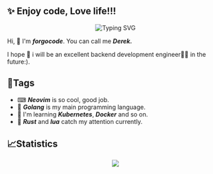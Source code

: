 ## ✨ Enjoy code, Love life!!!

<p align="center" >
    <img src="https://readme-typing-svg.demolab.com?font=Fira+Code&pause=1000&color=26A5ADE7&vCenter=true&width=435&lines=fmt.Println(%22Hello%2C+World!%22)" alt="Typing SVG" />
</p>


Hi, 👋 I'm ***forgocode***. You can call me ***Derek.***

I hope 🎈 i will be an excellent backend development engineer👨‍💻 in the future:).

<!--
**forgocode/forgocode** is a ✨ _special_ ✨ repository because its `README.md` (this file) appears on your GitHub profile.

Here are some ideas to get you started:

- 🔭 I’m currently working on ...
- 🌱 I’m currently learning ...
- 👯 I’m looking to collaborate on ...
- 🤔 I’m looking for help with ...
- 💬 Ask me about ...
- 📫 How to reach me: ...
- 😄 Pronouns: ...
- ⚡ Fun fact: ...
-->
## 📑Tags
- ⌨ ***Neovim*** is so cool, good job.
- 🔭 ***Golang*** is my main programming language.
- 🌱 I'm learning ***Kubernetes***, ***Docker*** and so on.
- 🔋 ***Rust*** and ***lua*** catch my attention currently.


## 📈Statistics
<p align="center">
<img src="https://github-readme-stats.vercel.app/api?username=forgocode&count_private=true&show_icons=true&title_color=333&text_color=777&icon_color=777"

</p>
<!-- 仓库设置 -->
<!-- <a href="https://github.com/anuraghazra/github-readme-stats"> -->
<!--   <img align="center" src="https://github-readme-stats.vercel.app/api/pin/?username=anuraghazra&repo=github-readme-stats" /> -->
<!-- </a> -->
<!-- <a href="https://github.com/anuraghazra/convoychat"> -->
<!--   <img align="center" src="https://github-readme-stats.vercel.app/api/pin/?username=anuraghazra&repo=convoychat" /> -->
<!-- </a> -->
